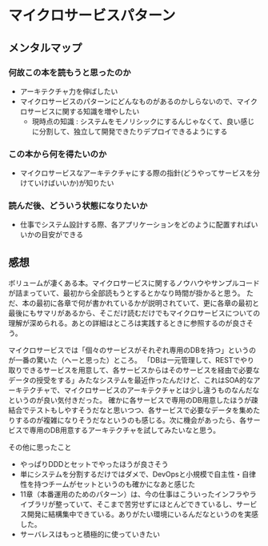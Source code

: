 # マイクロサービスパターン

## メンタルマップ

### 何故この本を読もうと思ったのか

- アーキテクチャ力を伸ばしたい
- マイクロサービスのパターンにどんなものがあるのかしらないので、マイクロサービスに関する知識を増やしたい
  - 現時点の知識 : システムをモノリシックにするんじゃなくて、良い感じに分割して、独立して開発できたりデプロイできるようにする

### この本から何を得たいのか

- マイクロサービスなアーキテクチャにする際の指針(どうやってサービスを分けていけばいいか)が知りたい

### 読んだ後、どういう状態になりたいか

- 仕事でシステム設計する際、各アプリケーションをどのように配置すればいいかの目安ができる

## 感想

ボリュームが凄くある本。マイクロサービスに関するノウハウやサンプルコードが詰まっていて、最初から全部読もうとするとかなり時間が掛かると思う。
ただ、本の最初に各章で何が書かれているかが説明されていて、更に各章の最初と最後にもサマリがあるから、そこだけ読むだけでもマイクロサービスについての理解が深められる。あとの詳細はところは実践するときに参照するのが良さそう。

マイクロサービスでは「個々のサービスがそれぞれ専用のDBを持つ」というのが一番の驚いた（へーと思った）ところ。
「DBは一元管理して、RESTでやり取りできるサービスを用意して、各サービスからはそのサービスを経由で必要なデータの授受をする」みたなシステムを最近作ったんだけど、これはSOA的なアーキテクチャで、マイクロサービスのアーキテクチャとは少し違うものなんだなというのが良い気付きだった。
確かに各サービスで専用のDB用意したほうが疎結合でテストもしやすそうだなと思いつつ、各サービスで必要なデータを集めたりするのが複雑になりそうだなというのも感じる。次に機会があったら、各サービスで専用のDB用意するアーキテクチャを試してみたいなと思う。

その他に思ったこと

- やっぱりDDDとセットでやったほうが良さそう
- 単にシステムを分割するだけではダメで、DevOpsと小規模で自主性・自律性を持つチームがセットというのも確かになあと感じた
- 11章（本番運用のためのパターン）は、今の仕事はこういったインフラやライブラリが整っていて、そこまで苦労せずにほとんどできているし、サービス開発に結構集中できている。ありがたい環境にいるんだなというのを実感した。
- サーバレスはもっと積極的に使っていきたい
